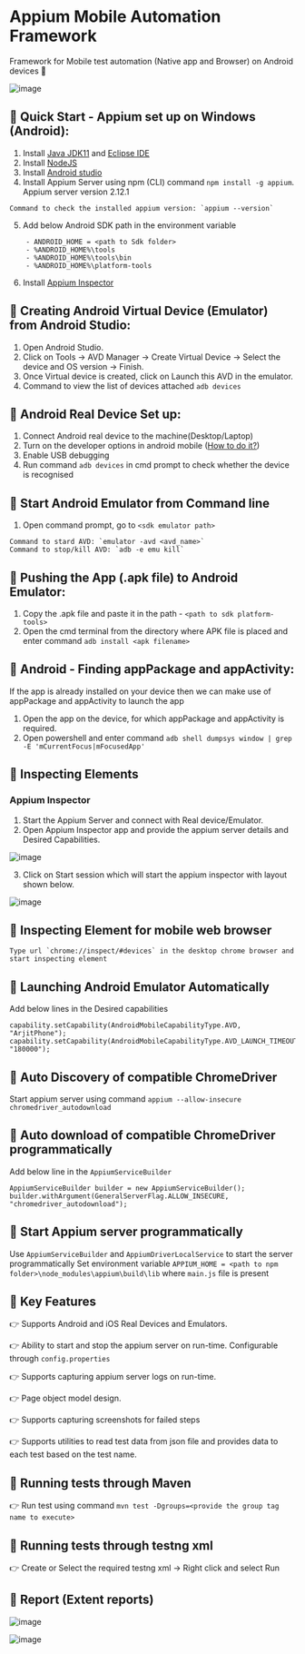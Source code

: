 # Appium Mobile Automation Framework

Framework for Mobile test automation (Native app and Browser) on Android devices :iphone:

![image](https://github.com/user-attachments/assets/2fffa5d5-2576-4315-a7be-7de3c09674c2)

## :rocket: Quick Start - Appium set up on Windows (Android):

1) Install [Java JDK11](https://www.oracle.com/in/java/technologies/javase/jdk11-archive-downloads.html)
   and [Eclipse IDE](https://www.eclipse.org/downloads)
2) Install [NodeJS](https://nodejs.org/en/download/)
3) Install [Android studio](https://developer.android.com/studio)
4) Install Appium Server using npm (CLI) command `npm install -g appium`. Appium server version 2.12.1

```
Command to check the installed appium version: `appium --version`
```

5) Add below Android SDK path in the environment variable

```
    - ANDROID_HOME = <path to Sdk folder>
    - %ANDROID_HOME%\tools
    - %ANDROID_HOME%\tools\bin
    - %ANDROID_HOME%\platform-tools
```
6) Install [Appium Inspector](https://github.com/appium/appium-inspector/releases)

## :pushpin: Creating Android Virtual Device (Emulator) from Android Studio:

1) Open Android Studio.
2) Click on Tools -> AVD Manager -> Create Virtual Device -> Select the device and OS version -> Finish.
3) Once Virtual device is created, click on Launch this AVD in the emulator.
4) Command to view the list of devices attached `adb devices`

## :pushpin: Android Real Device Set up:

1) Connect Android real device to the machine(Desktop/Laptop)
2) Turn on the developer options in android mobile ([How to do it?](https://developer.android.com/studio/debug/dev-options))
3) Enable USB debugging
4) Run command `adb devices` in cmd prompt to check whether the device is recognised

## :pushpin: Start Android Emulator from Command line

1) Open command prompt, go to `<sdk emulator path>`

```
Command to stard AVD: `emulator -avd <avd_name>`
Command to stop/kill AVD: `adb -e emu kill`
```

## :pushpin: Pushing the App (.apk file) to Android Emulator:

1) Copy the .apk file and paste it in the path - `<path to sdk platform-tools>`
2) Open the cmd terminal from the directory where APK file is placed and enter command `adb install <apk filename>`

## :pushpin: Android - Finding appPackage and appActivity:

If the app is already installed on your device then we can make use of appPackage and appActivity to launch the app

1) Open the app on the device, for which appPackage and appActivity is required.
2) Open powershell and enter command `adb shell dumpsys window | grep -E 'mCurrentFocus|mFocusedApp'`

## :pushpin: Inspecting Elements

### Appium Inspector

1) Start the Appium Server and connect with Real device/Emulator.
2) Open Appium Inspector app and provide the appium server details and Desired Capabilities.

![image](https://github.com/user-attachments/assets/4597e6da-822b-4b18-98c3-0cdf7f91e37b)

3) Click on Start session which will start the appium inspector with layout shown below.

![image](https://github.com/user-attachments/assets/fb9f6e17-6cad-4090-9dbb-a2ad665cb1da)


## :pushpin: Inspecting Element for mobile web browser

```
Type url `chrome://inspect/#devices` in the desktop chrome browser and start inspecting element
```

## :pushpin: Launching Android Emulator Automatically

Add below lines in the Desired capabilities

```
capability.setCapability(AndroidMobileCapabilityType.AVD, "ArjitPhone");
capability.setCapability(AndroidMobileCapabilityType.AVD_LAUNCH_TIMEOUT, "180000");
```

## :pushpin: Auto Discovery of compatible ChromeDriver

Start appium server using command `appium --allow-insecure chromedriver_autodownload`

## :pushpin: Auto download of compatible ChromeDriver programmatically

Add below line in the `AppiumServiceBuilder`

```
AppiumServiceBuilder builder = new AppiumServiceBuilder();
builder.withArgument(GeneralServerFlag.ALLOW_INSECURE, "chromedriver_autodownload");
```

## :pushpin: Start Appium server programmatically

Use `AppiumServiceBuilder` and `AppiumDriverLocalService` to start the server programmatically Set environment
variable `APPIUM_HOME = <path to npm folder>\node_modules\appium\build\lib` where `main.js` file is present

## :pushpin: Key Features

:point_right: Supports Android and iOS Real Devices and Emulators.

:point_right: Ability to start and stop the appium server on run-time. Configurable through `config.properties`

:point_right: Supports capturing appium server logs on run-time.

:point_right: Page object model design.

:point_right: Supports capturing screenshots for failed steps

:point_right: Supports utilities to read test data from json file and provides data to each test based on the test
name.

## :pushpin: Running tests through Maven

:point_right: Run test using command `mvn test -Dgroups=<provide the group tag name to execute>`

## :pushpin: Running tests through testng xml

:point_right: Create or Select the required testng xml -> Right click and select Run

## :pushpin: Report (Extent reports)
![image](https://github.com/user-attachments/assets/941139b2-b5cd-4d79-b28c-736f1284a221)

![image](https://github.com/user-attachments/assets/dc625d0f-2075-4133-8c5e-c6ba101df57d)


